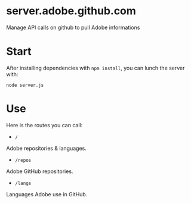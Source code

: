 server.adobe.github.com
=======================

Manage API calls on github to pull Adobe informations

# Start

After installing dependencies with `npm install`, you can lunch the server with:

```
node server.js
```

# Use

Here is the routes you can call:

- `/`

Adobe repositories & languages.

- `/repos`

Adobe GitHub repositories.

- `/langs` 

Languages Adobe use in GitHub.